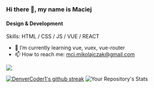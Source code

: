 ### Hi there 👋, my name is Maciej
#### Design & Development


Skills: HTML / CSS / JS / VUE / REACT

- 🌱 I’m currently learning vue, vuex, vue-router
- 📫 How to reach me: mcj.mikolajczak@gmail.com 
<img src="https://www.codewars.com/users/Szadziu/badges/small" />

[![DenverCoder1's github streak](https://github-readme-streak-stats.herokuapp.com/?user=szadziu&theme=blue-green)](https://github.com/szadziu)
![Your Repository's Stats](https://github-readme-stats.vercel.app/api/top-langs/?username=szadziu&theme=blue-green)



